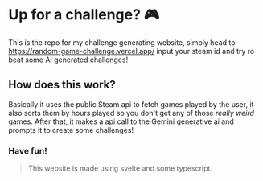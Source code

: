 # Up for a challenge? 🎮

This is the repo for my challenge generating website, simply head to https://random-game-challenge.vercel.app/ input your steam id and try ro beat some AI generated challenges!

## How does this work?

Basically it uses the public Steam api to fetch games played by the user, it also sorts them by hours played so you don't get any of those _really weird_ games.
After that, it makes a api call to the Gemini generative ai and prompts it to create some challenges!

### Have fun!

> This website is made using svelte and some typescript.

